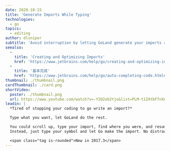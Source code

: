 ```yaml
---
date: 2020-10-15
title: 'Generate Imports While Typing'
technologies:
  - go
topics:
  - editing
author: dlsniper
subtitle: 'Avoid interruption by letting GoLand generate your imports as you type.'
seealso:
  - 
    title: 'Creating and Optimizing Imports'
    href: 'https://www.jetbrains.com/help/go/creating-and-optimizing-imports.html'
  - 
    title: '基本完成'
    href: 'https://www.jetbrains.com/help/go/auto-completing-code.html#basic_completion'
thumbnail: ./thumbnail.png
cardThumbnail: ./card.png
shortVideo:
  poster: ./thumbnail.png
  url: https://www.youtube.com/watch?v=-Y2D2ob2Yjo&list=PLM-t1Z4tbFfnXnghmtk6WVz10_pivOw25&index=17&t=0s
leadin: |
  *Tired of stopping your coding to go write an import?*

  Type what you want, let GoLand do the rest.

  You could scroll up, type your import, find where you were, and resume.
  Instead, just type your symbol and let Go make the import. No distractions.

  <span class="tag is-rounded">New in 2017.3</span>
---
```


